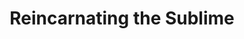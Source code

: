 ---
title: Reincarnating the Sublime
data: 0
picture-one: https://www.fillmurray.com/500/500
picture-two: https://www.placecage.com/500/500
picture-three: https://baconmockup.com/500/500
---
